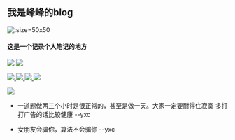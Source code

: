 ## 我是峰峰的blog


![](https://gitcode.net/jyf_111/imgbed/-/raw/master/pictures/2023/02/4_11_30_49_in_a_dream.jpg ':size=50x50')


#### 这是一个记录个人笔记的地方

![](https://wakapi.dev/api/badge/jyf-111/interval:today?label=wakatime+today)
![](https://wakapi.dev/api/badge/jyf-111/jyf-111/interval:30_days?label=wakatime+last+30d)

<p align="left">
    <a href="https://neovim.io/"> <img src="https://img.shields.io/badge/neovim-%2357A143.svg?&style=for-the-badge&logo=neovim&logoColor=white"/> </a>
	<a href="https://github.com/Microsoft/Terminal/"> <img src="https://img.shields.io/badge/wt-%234d4d4d.svg?&style=for-the-badge&logo=windows-terminal&logoColor=white"/> </a>
    <a href=""> <img src="https://img.shields.io/badge/-win11-blue?style=for-the-badge&logo=windows"/> </a>
    <a href="https://www.archlinux.org/"> <img src="https://img.shields.io/badge/arch-%231793d1.svg?&style=for-the-badge&logo=arch-linux&logoColor=white"/> </a>
<p>


![](https://github-readme-stats.vercel.app/api/wakatime?username=jyf-111&api_domain=wakapi.dev&bg_color=2D3748&title_color=2F855A&icon_color=2F855A&text_color=ffffff&custom_title=Wakapi%20Week%20Stats&layout=compact)


- 一道题做两三个小时是很正常的，甚至是做一天。大家一定要耐得住寂寞
多打打广告的话比较健康 --yxc

- 女朋友会骗你，算法不会骗你 --yxc
